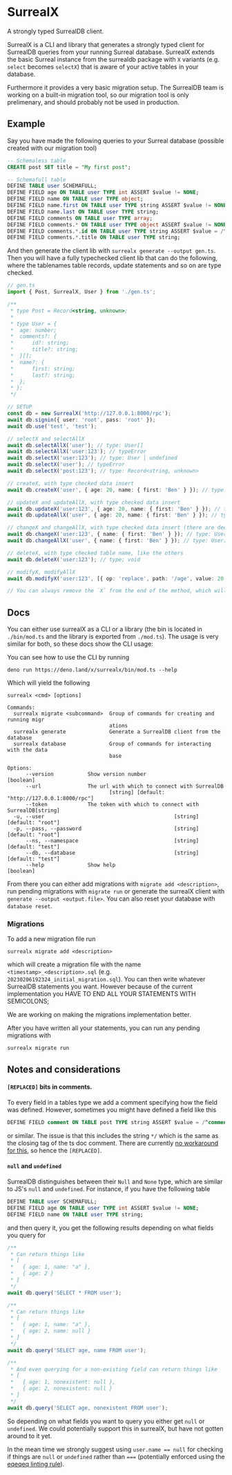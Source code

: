 # SurrealX

A strongly typed SurrealDB client.

SurrealX is a CLI and library that generates a strongly typed client for
SurrealDB queries from your running Surreal database. SurrealX extends the basic
Surreal instance from the surrealdb package with `X` variants (e.g. `select`
becomes `selectX`) that is aware of your active tables in your database.

Furthermore it provides a very basic migration setup. The SurrealDB team is
working on a built-in migration tool, so our migration tool is only prelimenary,
and should probably not be used in production.

## Example

Say you have made the following queries to your Surreal database (possible
created with our migration tool)

```sql
-- Schemaless table
CREATE post SET title = "My first post";

-- Schemafull table
DEFINE TABLE user SCHEMAFULL;
DEFINE FIELD age ON TABLE user TYPE int ASSERT $value != NONE;
DEFINE FIELD name ON TABLE user TYPE object;
DEFINE FIELD name.first ON TABLE user TYPE string ASSERT $value != NONE;
DEFINE FIELD name.last ON TABLE user TYPE string;
DEFINE FIELD comments ON TABLE user TYPE array;
DEFINE FIELD comments.* ON TABLE user TYPE object ASSERT $value != NONE;
DEFINE FIELD comments.*.id ON TABLE user TYPE string ASSERT $value = /^comment:.*/;
DEFINE FIELD comments.*.title ON TABLE user TYPE string;
```

And then generate the client lib with `surrealx generate --output gen.ts`. Then
you will have a fully typechecked client lib that can do the following, where
the tablenames table records, update statements and so on are type checked.

```typescript
// gen.ts
import { Post, SurrealX, User } from './gen.ts';

/**
 * type Post = Record<string, unknown>;
 *
 * type User = {
 *  age: number;
 *  comments?: {
 *      id?: string;
 *      title?: string;
 *  }[];
 *  name?: {
 *      first: string;
 *      last?: string;
 *  };
 * };
 */

// SETUP
const db = new SurrealX('http://127.0.0.1:8000/rpc');
await db.signin({ user: 'root', pass: 'root' });
await db.use('test', 'test');

// selectX and selectAllX
await db.selectAllX('user'); // type: User[]
await db.selectAllX('user:123'); // typeError
await db.selectX('user:123'); // type: User | undefined
await db.selectX('user'); // typeError
await db.selectX('post:123'); // type: Record<string, unknown>

// createX, with type checked data insert
await db.createX('user', { age: 20, name: { first: 'Ben' } }); // type: User

// updateX and updateAllX, with type checked data insert
await db.updateX('user:123', { age: 20, name: { first: 'Ben' } }); // type: User
await db.updateAllX('user', { age: 20, name: { first: 'Ben' } }); // type: User[]

// changeX and changeAllX, with type checked data insert (there are deep partial)
await db.changeX('user:123', { name: { first: 'Ben' } }); // type: User
await db.changeAllX('user', { name: { first: 'Ben' } }); // type: User[]

// deleteX, with type checked table name, like the others
await db.deleteX('user:123'); // type; void

// modifyX, modifyAllX
await db.modifyX('user:123', [{ op: 'replace', path: '/age', value: 20 }]);

// You can always remove the `X` from the end of the method, which will use the built in Surreal method
```

## Docs

You can either use surrealX as a CLI or a library (the bin is located in
`./bin/mod.ts` and the library is exported from `./mod.ts`). The usage is very
similar for both, so these docs show the CLI usage:

You can see how to use the CLI by running

```
deno run https://deno.land/x/surrealx/bin/mod.ts --help
```

Which will yield the following

```
surrealx <cmd> [options]

Commands:
  surrealx migrate <subcommand>  Group of commands for creating and running migr
                                 ations
  surrealx generate              Generate a SurrealDB client from the database
  surrealx database              Group of commands for interacting with the data
                                 base

Options:
      --version           Show version number                          [boolean]
      --url               The url with which to connect with SurrealDB
                                 [string] [default: "http://127.0.0.1:8000/rpc"]
      --token             The token with which to connect with SurrealDB[string]
  -u, --user                                          [string] [default: "root"]
  -p, --pass, --password                              [string] [default: "root"]
      --ns, --namespace                               [string] [default: "test"]
      --db, --database                                [string] [default: "test"]
      --help              Show help                                    [boolean]
```

From there you can either add migrations with `migrate add <description>`, run
pending migrations with `migrate run` or generate the surrealX client with
`generate --output <output.file>`. You can also reset your database with
`database reset`.

### Migrations

To add a new migration file run

```
surrealx migrate add <description>
```

which will create a migration file with the name `<timestamp>_<description>.sql`
(e.g. `20230206192324_initial_migration.sql`). You can then write whatever
SurrealDB statements you want. However because of the current implementation you
HAVE TO END ALL YOUR STATEMENTS WITH SEMICOLONS;

We are working on making the migrations implementation better.

After you have written all your statements, you can run any pending migrations
with

```
surrealx migrate run
```

## Notes and considerations

#### `[REPLACED]` bits in comments.

To every field in a tables type we add a comment specifying how the field was
defined. However, sometimes you might have defined a field like this

```sql
DEFINE FIELD comment ON TABLE post TYPE string ASSERT $value = /^comment:.*/;
```

or similar. The issue is that this includes the string `*/` which is the same as
the closing tag of the ts doc comment. There are currently
[no workaround for this](https://github.com/microsoft/tsdoc/issues/166), so
hence the `[REPLACED]`.

#### `null` and `undefined`

SurrealDB distinguishes between their `Null` and `None` type, which are similar
to JS's `null` and `undefined`. For instance, if you have the following table

```sql
DEFINE TABLE user SCHEMAFULL;
DEFINE FIELD age ON TABLE user TYPE int ASSERT $value != NONE;
DEFINE FIELD name ON TABLE user TYPE string;
```

and then query it, you get the following results depending on what fields you
query for

```typescript
/**
 * Can return things like
 * [
 *   { age: 1, name: "a" },
 *   { age: 2 }
 * ]
 */
await db.query('SELECT * FROM user');

/**
 * Can return things like
 * [
 *   { age: 1, name: "a" },
 *   { age: 2, name: null }
 * ]
 */
await db.query('SELECT age, name FROM user');

/**
 * And even querying for a non-existing field can return things like
 * [
 *   { age: 1, nonexistent: null },
 *   { age: 2, nonexistent: null }
 * ]
 */
await db.query('SELECT age, nonexistent FROM user');
```

So depending on what fields you want to query you either get `null` or
`undefined`. We could potentially support this in surrealX, but have not gotten
around to it yet.

In the mean time we strongly suggest using `user.name == null` for checking if
things are `null` or `undefined` rather than `===` (potentially enforced using
the [eqeqeq linting rule](https://eslint.org/docs/latest/rules/eqeqeq)).
